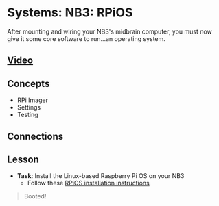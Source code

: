 # Systems: NB3: RPiOS
After mounting and wiring your NB3's midbrain computer, you must now give it some core software to run...an operating system.

## [Video]()

## Concepts
- RPi Imager
- Settings
- Testing

## Connections

## Lesson

- **Task**: Install the Linux-based Raspberry Pi OS on your NB3
    - Follow these [RPiOS installation instructions](../../../boxes/systems/rpios/README.md)
> Booted!

